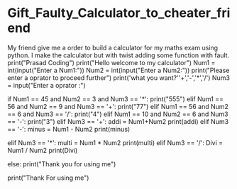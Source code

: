 # Gift_Faulty_Calculator_to_cheater_friend
My friend give me a order to build a calculator for my maths exam using python. I make the calculator but with twist adding some function with fault.
print("Prasad Coding")
print("Hello welcome to my calculator")
Num1 = int(input("Enter a Num1:"))
Num2 = int(input("Enter a Num2:"))
print("Please enter a oprator to proceed further")
print('what you want?''+','-','*','/')
Num3 = input("Enter a oprator :")

if Num1 == 45 and Num2 == 3 and Num3 == '*':
    print("555")
elif Num1 == 56 and Num2 == 9 and Num3 == '+':
    print("77")
elif Num1 == 56 and Num2 == 6 and Num3 == '/':
    print("4")
elif Num1 == 10 and Num2 == 6 and Num3 == '-':
    print("3")
elif Num3 == '+':
    addi = Num1+Num2
    print(addi)
elif Num3 == '-':
    minus = Num1 - Num2
    print(minus)

elif Num3 == '*':
    multi = Num1 * Num2
    print(multi)
elif Num3 == '/':
    Divi = Num1 / Num2
    print(Divi)

else:
    print("Thank you for using me")

print("Thank For using me")
